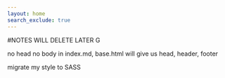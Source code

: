 ```yaml
---
layout: home
search_exclude: true
---
```

  

#NOTES WILL DELETE LATER G

no head no body in index.md, base.html will give us head, header, footer

migrate my style to SASS